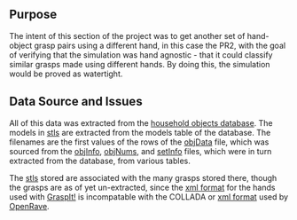 ## Purpose

The intent of this section of the project was to get another set of hand-object grasp pairs using a different hand, in this case the PR2, with the goal of verifying that the simulation was hand agnostic - that it could classify similar grasps made using different hands. By doing this, the simulation would be proved as watertight. 

## Data Source and Issues

All of this data was extracted from the [household objects database](http://wiki.ros.org/household_objects_database). The models in [stls](stls.rar) are extracted from the models table of the database. The filenames are the first values of the rows of the [objData](objData.csv) file, which was sourced from the [objInfo](objInfo.csv), [objNums](objNums.csv), and [setInfo](setInfo.csv) files, which were in turn extracted from the database, from various tables. 

The [stls](stls.rar) stored are associated with the many grasps stored there, though the grasps are as of yet un-extracted, since the [xml format](http://www.cs.columbia.edu/~cmatei/graspit/html-manual/graspit-manual_4.html#sec:robotfile) for the hands used with [GraspIt!](http://graspit-simulator.github.io/) is incompatable with the COLLADA or [xml format](http://openrave.programmingvision.com/wiki/index.php/Format:XML) used by [OpenRave](http://openrave.org/).